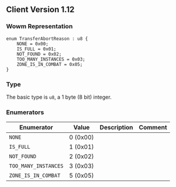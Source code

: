 ## Client Version 1.12

### Wowm Representation
```rust,ignore
enum TransferAbortReason : u8 {
    NONE = 0x00;
    IS_FULL = 0x01;
    NOT_FOUND = 0x02;
    TOO_MANY_INSTANCES = 0x03;
    ZONE_IS_IN_COMBAT = 0x05;
}
```
### Type
The basic type is `u8`, a 1 byte (8 bit) integer.
### Enumerators
| Enumerator | Value  | Description | Comment |
| --------- | -------- | ----------- | ------- |
| `NONE` | 0 (0x00) |  |  |
| `IS_FULL` | 1 (0x01) |  |  |
| `NOT_FOUND` | 2 (0x02) |  |  |
| `TOO_MANY_INSTANCES` | 3 (0x03) |  |  |
| `ZONE_IS_IN_COMBAT` | 5 (0x05) |  |  |
